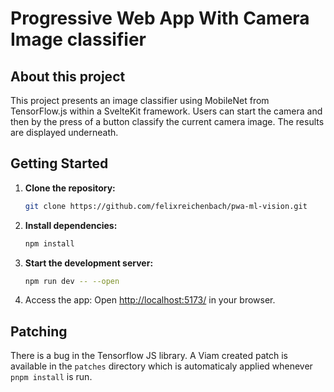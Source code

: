 # Progressive Web App With Camera Image classifier

## About this project

This project presents an image classifier using MobileNet from TensorFlow.js within a SvelteKit framework. Users can start the camera and then by the press of a button classify the current camera image. The results are displayed underneath.

## Getting Started

1. **Clone the repository:**

    ```bash
    git clone https://github.com/felixreichenbach/pwa-ml-vision.git
    ```

2. **Install dependencies:**

    ```bash
    npm install
    ```

3. **Start the development server:**

    ```bash
    npm run dev -- --open
    ```

4. Access the app: Open <http://localhost:5173/> in your browser.

## Patching

There is a bug in the Tensorflow JS library. A Viam created patch is available in the `patches` directory which is automaticaly applied whenever `pnpm install` is run.
